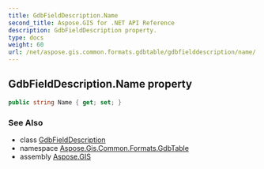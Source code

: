 ```yaml
---
title: GdbFieldDescription.Name
second_title: Aspose.GIS for .NET API Reference
description: GdbFieldDescription property. 
type: docs
weight: 60
url: /net/aspose.gis.common.formats.gdbtable/gdbfielddescription/name/
---
```

## GdbFieldDescription.Name property

```csharp
public string Name { get; set; }
```

### See Also

* class [GdbFieldDescription](../)
* namespace [Aspose.Gis.Common.Formats.GdbTable](../../gdbfielddescription/)
* assembly [Aspose.GIS](../../../)



